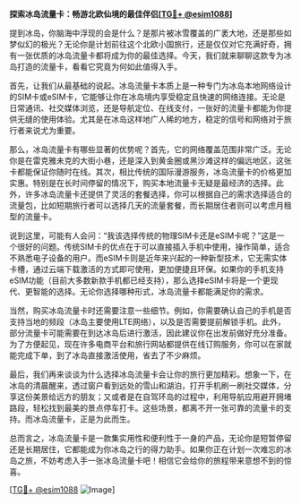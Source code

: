 **探索冰岛流量卡：畅游北欧仙境的最佳伴侣[[TG💪+ @esim1088](https://t.me/s/esim1088)]**

提到冰岛，你脑海中浮现的会是什么？是那片被冰雪覆盖的广袤大地，还是那些如梦似幻的极光？无论你是计划前往这个北欧小国旅行，还是仅仅对它充满好奇，拥有一张优质的冰岛流量卡都将成为你的最佳选择。今天，我们就来聊聊这款专为冰岛打造的流量卡，看看它究竟为何如此值得入手。

首先，让我们从最基础的说起。冰岛流量卡本质上是一种专门为冰岛本地网络设计的SIM卡或eSIM卡，它能够让你在冰岛境内享受稳定且快速的网络连接。无论是日常通讯、社交媒体浏览，还是导航定位、在线支付，一张好的流量卡都能为你提供无缝的使用体验。尤其是在冰岛这样地广人稀的地方，稳定的信号和网络对于旅行者来说尤为重要。

那么，冰岛流量卡有哪些显著的优势呢？首先，它的网络覆盖范围非常广泛。无论你是在雷克雅未克的大街小巷，还是深入到黄金圈或黑沙滩这样的偏远地区，这张卡都能保证你随时在线。其次，相比传统的国际漫游服务，冰岛流量卡的价格更加实惠。特别是在长时间停留的情况下，购买本地流量卡无疑是最经济的选择。此外，许多冰岛流量卡还提供了灵活的套餐选择，你可以根据自己的需求选择适合的流量包，比如短期旅行者可以选择几天的流量套餐，而长期居住者则可以考虑月租型的流量卡。

说到这里，可能有人会问：“我该选择传统的物理SIM卡还是eSIM卡呢？”这是一个很好的问题。传统SIM卡的优点在于可以直接插入手机中使用，操作简单，适合不熟悉电子设备的用户。而eSIM卡则是近年来兴起的一种新型技术，它无需实体卡槽，通过云端下载激活的方式即可使用，更加便捷且环保。如果你的手机支持eSIM功能（目前大多数新款手机都已经支持），那么选择eSIM卡将是一个更现代、更智能的选择。无论你选择哪种形式，冰岛流量卡都能满足你的需求。

当然，购买冰岛流量卡时还需要注意一些细节。例如，你需要确认自己的手机是否支持当地的频段（冰岛主要使用LTE网络），以及是否需要提前解锁手机。此外，部分流量卡可能需要在到达冰岛后进行激活，因此建议你在出发前做好充分准备。为了方便起见，现在许多电商平台和旅行网站都提供在线订购服务，你可以在家就能完成下单，到了冰岛直接激活使用，省去了不少麻烦。

最后，我们再来谈谈为什么选择冰岛流量卡会让你的旅行更加精彩。想象一下，在冰岛的清晨醒来，透过窗户看到远处的雪山和湖泊，打开手机刷一刷社交媒体，分享这份美景给远方的朋友；又或者是在自驾环岛的过程中，利用导航应用避开拥堵路段，轻松找到最美的景点停车打卡。这些场景，都离不开一张可靠的流量卡的支持。而冰岛流量卡，正是为此而生。

总而言之，冰岛流量卡是一款集实用性和便利性于一身的产品，无论你是短暂停留还是长期居住，它都能成为你冰岛之行的得力助手。如果你正在计划一次难忘的冰岛之旅，不妨考虑入手一张冰岛流量卡吧！相信它会给你的旅程带来意想不到的惊喜。

[[TG💪+ @esim1088](https://t.me/s/esim1088) ![Image](https://i.postimg.cc/4NQfJmqS/Snipaste-2025-05-13-00-14-12.png)]